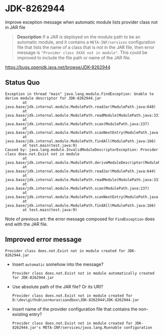 # JDK-8262944

Improve exception message when automatic module lists provider class not in JAR file

> **Description**
> If a JAR is deployed on the module path to be an automatic module, and it contains a `META-INF/services`
> configuration file that lists the name of a class that is not in the JAR file, then error message is
> `"Provider class XXXX not in module"`.
> This could be improved to include the file path or name of the JAR file.

<https://bugs.openjdk.java.net/browse/JDK-8262944>

## Status Quo

```text
Exception in thread "main" java.lang.module.FindException: Unable to derive module descriptor for JDK-8262944.jar
        at java.base/jdk.internal.module.ModulePath.readJar(ModulePath.java:648)
        at java.base/jdk.internal.module.ModulePath.readModule(ModulePath.java:331)
        at java.base/jdk.internal.module.ModulePath.scan(ModulePath.java:237)
        at java.base/jdk.internal.module.ModulePath.scanNextEntry(ModulePath.java:190)
        at java.base/jdk.internal.module.ModulePath.findAll(ModulePath.java:166)
        at test.main(test.java:9)
Caused by: java.lang.module.InvalidModuleDescriptorException: Provider class does.not.Exist not in module
        at java.base/jdk.internal.module.ModulePath.deriveModuleDescriptor(ModulePath.java:555)
        at java.base/jdk.internal.module.ModulePath.readJar(ModulePath.java:644)
        at java.base/jdk.internal.module.ModulePath.readModule(ModulePath.java:331)
        at java.base/jdk.internal.module.ModulePath.scan(ModulePath.java:237)
        at java.base/jdk.internal.module.ModulePath.scanNextEntry(ModulePath.java:190)
        at java.base/jdk.internal.module.ModulePath.findAll(ModulePath.java:166)
        at test.main(test.java:9)
```

Note of previous art: the error message composed for `FindException` does end with the JAR file.

## Improved error message

`Provider class does.not.Exist not in module created for JDK-8262944.jar`

- Insert `automatic` somehow into the message?

  `Provider class does.not.Exist not in module automatically created for JDK-8262944.jar`

- Use absolute path of the JAR file? Or its URI?

  `Provider class does.not.Exist not in module created for D:\dev\github\sormuras\sandbox\JDK-8262944\JDK-8262944.jar`

- Insert name of the provider configuration file that contains the non-existing entry?

  `Provider class does.not.Exist not in module created for JDK-8262944.jar's META-INF/services/java.lang.Runnable configuration`
